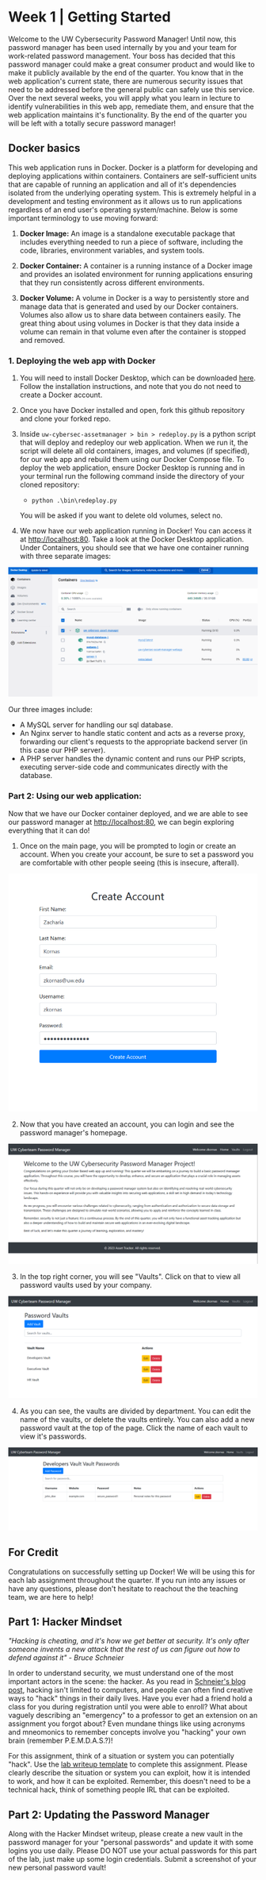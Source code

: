 # Week 1 | Getting Started
Welcome to the UW Cybersecurity Password Manager! Until now, this password manager has been used internally by you and your team for work-related password management. Your boss has decided that this password manager could make a great consumer product and would like to make it publicly available by the end of the quarter. You know that in the web application's current state, there are numerous security issues that need to be addressed before the general public can safely use this service. Over the next several weeks, you will apply what you learn in lecture to identify vulnerabilities in this web app, remediate them, and ensure that the web application maintains it's functionality. By the end of the quarter you will be left with a totally secure password manager!

## Docker basics

This web application runs in Docker. Docker is a platform for developing and deploying applications within containers. Containers are self-sufficient units that are capable of running an application and all of it's dependencies isolated from the underlying operating system. This is extremely helpful in a development and testing environment as it allows us to run applications regardless of an end user's operating system/machine. Below is some important terminology to use moving forward:

1. **Docker Image:** An image is a standalone executable package that includes everything needed to run a piece of software, including the code, libraries, environment variables, and system tools. 

2. **Docker Container:** A container is a running instance of a Docker image and provides an isolated environment for running applications ensuring that they run consistently across different environments. 

3. **Docker Volume:** A volume in Docker is a way to persistently store and manage data that is generated and used by our Docker containers. Volumes also allow us to share data between containers easily. The great thing about using volumes in Docker is that they data inside a volume can remain in that volume even after the container is stopped and removed.

### 1. Deploying the web app with Docker

1. You will need to install Docker Desktop, which can be downloaded [here](https://www.docker.com/products/docker-desktop/). Follow the installation instructions, and note that you do not need to create a Docker account.

2. Once you have Docker installed and open, fork this github repository and clone your forked repo.

3. Inside `uw-cybersec-assetmanager > bin > redeploy.py` is a python script that will deploy and redeploy our web application. When we run it, the script will delete all old containers, images, and volumes (if specified), for our web app and rebuild them using our Docker Compose file. To deploy the web application, ensure Docker Desktop is running and in your terminal run the following command inside the directory of your cloned repository:
    - `python .\bin\redeploy.py`

    You will be asked if you want to delete old volumes, select no. 

4. We now have our web application running in Docker! You can access it at [http://localhost:80](http://localhost:80). Take a look at the Docker Desktop application. Under Containers, you should see that we have one container running with three separate images:

![Docker Container](/lab-writeup-imgs/docker_container.png)

Our three images include:

- A MySQL server for handling our sql database.
- An Nginx server to handle static content and acts as a reverse proxy, forwarding our client's requests to the appropriate backend server (in this case our PHP server).
- A PHP server handles the dynamic content and runs our PHP scripts, executing server-side code and communicates directly with the database.

### Part 2: Using our web application:
Now that we have our Docker container deployed, and we are able to see our password manager at [http://localhost:80](http://localhost:80), we can begin exploring everything that it can do!

1. Once on the main page, you will be prompted to login or create an account. When you create your account, be sure to set a password you are comfortable with other people seeing (this is insecure, afterall).

![Create an account](/lab-writeup-imgs/create_account.png)

2. Now that you have created an account, you can login and see the password manager's homepage.

![Password Manager Homepage](/lab-writeup-imgs/password_manager_homepage.png)

3. In the top right corner, you will see "Vaults". Click on that to view all password vaults used by your company.

![Password Vaults](/lab-writeup-imgs/password_vaults.png)

4. As you can see, the vaults are divided by department. You can edit the name of the vaults, or delete the vaults entirely. You can also add a new password vault at the top of the page. Click the name of each vault to view it's passwords.

![Developer's Vault](/lab-writeup-imgs/developers_vault.png)


## For Credit
Congratulations on successfully setting up Docker! We will be using this for each lab assignment throughout the quarter. If you run into any issues or have any questions, please don't hesitate to reachout the the teaching team, we are here to help!

## Part 1: Hacker Mindset

*"Hacking is cheating, and it's how we get better at security. It's only after someone invents a new attack that the rest of us can figure out how to defend against it" - Bruce Schneier*

In order to understand security, we must understand one of the most important actors in the scene: the hacker. As you read in [Schneier's blog post](https://www.schneier.com/blog/archives/2006/09/what_is_a_hacke.html), hacking isn't limited to computers, and people can often find creative ways to "hack" things in their daily lives. Have you ever had a friend hold a class for you during registration until you were able to enroll? What about vaguely describing an "emergency" to a professor to get an extension on an assignment you forgot about? Even mundane things like using acronyms and mneomonics to remember concepts involve you "hacking" your own brain (remember P.E.M.D.A.S.?)!

For this assignment, think of a situation or system you can potentially "hack". Use the [lab writeup template](/lab-writeup-imgs/info310-lab-template.docx) to complete this assignment. Please clearly describe the situation or system you can exploit, how it is intended to work, and how it can be exploited. Remember, this doesn't need to be a technical hack, think of something people IRL that can be exploited.

## Part 2: Updating the Password Manager

Along with the Hacker Mindset writeup, please create a new vault in the password manager for your "personal passwords" and update it with some logins you use daily. Please DO NOT use your actual passwords for this part of the lab, just make up some login credentials. Submit a screenshot of your new personal password vault!
